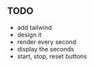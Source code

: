 ## TODO
- add tailwind
- design it
- render every second 
- display the seconds
- start, stop, reset buttons
